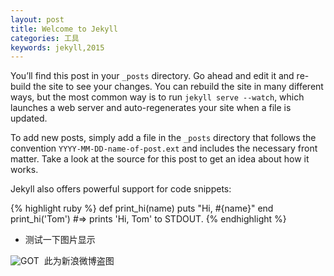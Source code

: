 ```yaml
---
layout: post
title: Welcome to Jekyll
categories: 工具
keywords: jekyll,2015
---
```


You’ll find this post in your `_posts` directory. Go ahead and edit it and re-build the site to see your changes. You can rebuild the site in many different ways, but the most common way is to run `jekyll serve --watch`, which launches a web server and auto-regenerates your site when a file is updated.

To add new posts, simply add a file in the `_posts` directory that follows the convention `YYYY-MM-DD-name-of-post.ext` and includes the necessary front matter. Take a look at the source for this post to get an idea about how it works.

Jekyll also offers powerful support for code snippets:

{% highlight ruby %}
def print_hi(name)
  puts "Hi, #{name}"
end
print_hi('Tom')
#=> prints 'Hi, Tom' to STDOUT.
{% endhighlight %}

- 测试一下图片显示

![GOT](http://ww1.sinaimg.cn/large/897b1cc3jw8en513qzfl5j20u00u0wge.jpg)
 此为新浪微博盗图

